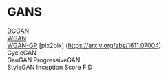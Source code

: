 # GANS
[DCGAN](https://arxiv.org/abs/1511.06434)	
[WGAN](https://arxiv.org/abs/1701.07875)	
[WGAN-GP](https://arxiv.org/abs/1704.00028)
[pix2pix] (https://arxiv.org/abs/1611.07004)	
CycleGAN	
GauGAN
ProgressiveGAN	
StyleGAN
Inception Score	
FID

